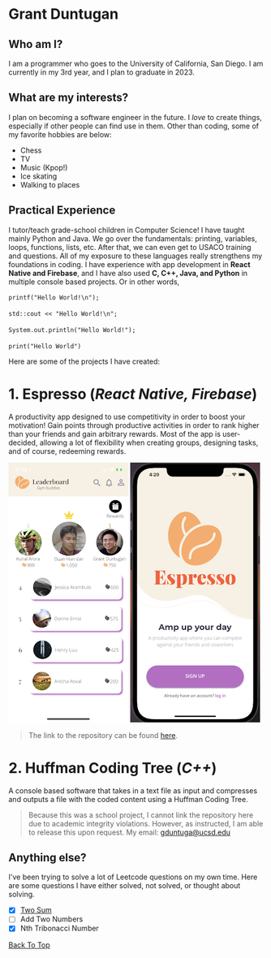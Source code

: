 # Grant Duntugan

## Who am I?

I am a programmer who goes to the University of California, San Diego. I am currently in my 3rd year, and I plan to graduate in 2023.

## What are my interests?

I plan on becoming a software engineer in the future. I _love_ to create things, especially if other people can find use in them. Other than coding, some of my favorite hobbies are below:

- Chess
- TV
- Music (Kpop!)
- Ice skating
- Walking to places

## Practical Experience

I tutor/teach grade-school children in Computer Science! I have taught mainly Python and Java. We go over the fundamentals: printing, variables, loops, functions, lists, etc. After that, we can even get to USACO training and questions. All of my exposure to these languages really strengthens my foundations in coding. I have experience with app development in **React Native and Firebase**, and I have also used **C, C++, Java, and Python** in multiple console based projects. Or in other words,

```
printf("Hello World!\n");

std::cout << "Hello World!\n";

System.out.println("Hello World!");

print("Hello World")
```

Here are some of the projects I have created:

# 1. Espresso (_React Native, Firebase_)

A productivity app designed to use competitivity in order to boost your motivation! Gain points through productive activities in order to rank higher than your friends and gain arbitrary rewards. Most of the app is user-decided, allowing a lot of flexibility when creating groups, designing tasks, and of course, redeeming rewards.

![ScreenShot](https://raw.githubusercontent.com/grantDuntugan/GitHub-Pages/main/ld.png)
![ScreenShot](https://raw.githubusercontent.com/grantDuntugan/GitHub-Pages/main/esp.png)

> The link to the repository can be found [here](https://gitlab.com/sdsc-rds/rds-interns-su21/team-meight/espresso).

# 2. Huffman Coding Tree (_C++_)

A console based software that takes in a text file as input and compresses and outputs a file with the coded content using a Huffman Coding Tree.

> Because this was a school project, I cannot link the repository here due to academic integrity violations. However, as instructed, I am able to release this upon request. My email: gduntuga@ucsd.edu

## Anything else?

I've been trying to solve a lot of Leetcode questions on my own time. Here are some questions I have either solved, not solved, or thought about solving.

- [x] [Two Sum](./twosum.md)
- [ ] Add Two Numbers
- [x] Nth Tribonacci Number

[Back To Top](#grant-duntugan)
